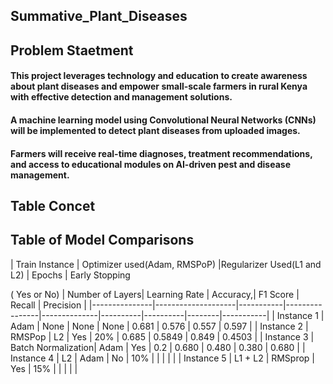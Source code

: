 ## Summative_Plant_Diseases
## Problem Staetment 
#### This project leverages technology and education to create awareness about plant diseases and empower small-scale farmers in rural Kenya with effective detection and management solutions. 
#### A machine learning model using Convolutional Neural Networks (CNNs) will be implemented to detect plant diseases from uploaded images. 
#### Farmers will receive real-time diagnoses, treatment recommendations, and access to educational modules on AI-driven pest and disease management.
## Table Concet 
## Table of Model Comparisons

| Train Instance | Optimizer used(Adam, RMSPoP)    |Regularizer Used(L1 and L2) | Epochs | Early Stopping

( Yes or No) | Number of Layers| Learning Rate | Accuracy,| F1 Score | Recall | Precision |
|---------------|--------------------|-----------|----------------|--------------|----------|----------|--------|-----------|
| Instance 1      | Adam              | None  | None       | None        | 0.681    | 0.576    | 0.557  | 0.597     |
| Instance 2      | RMSPop                | L2     | Yes            | 20%          | 0.685    | 0.5849   | 0.849  | 0.4503    |
| Instance 3      | Batch Normalization| Adam      | Yes            | 0.2          | 0.680    | 0.480    | 0.380  | 0.680     |
| Instance 4      | L2                 | Adam      | No             | 10%          |          |          |        |           |
| Instance 5      | L1 + L2            | RMSprop   | Yes            | 15%          |          |          |        |           |
